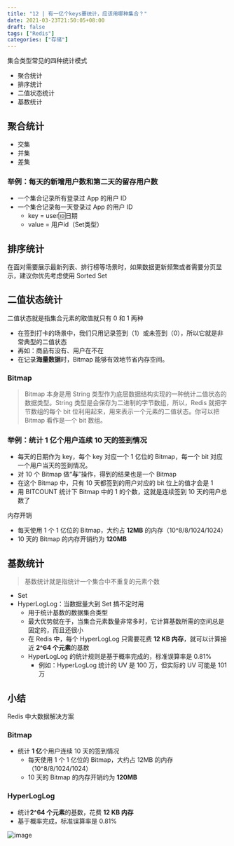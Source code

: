 ```yaml
---
title: "12 | 有一亿个keys要统计，应该用哪种集合？"
date: 2021-03-23T21:50:05+08:00
draft: false
tags: ["Redis"]
categories: ["存储"]
---
```


集合类型常见的四种统计模式

- 聚合统计
- 排序统计
- 二值状态统计
- 基数统计

## 聚合统计

- 交集
- 并集
- 差集

### 举例：每天的新增用户数和第二天的留存用户数

- 一个集合记录所有登录过 App 的用户 ID
- 一个集合记录每一天登录过 App 的用户 ID
  - key = user:id:日期
  - value = 用户id（Set类型）

## 排序统计

在面对需要展示最新列表、排行榜等场景时，如果数据更新频繁或者需要分页显示，建议你优先考虑使用 Sorted Set

## 二值状态统计

二值状态就是指集合元素的取值就只有 0 和 1 两种

- 在签到打卡的场景中，我们只用记录签到（1）或未签到（0），所以它就是非常典型的二值状态
- 再如：商品有没有、用户在不在
- 在记录**海量数据**时，Bitmap 能够有效地节省内存空间。

### Bitmap

> Bitmap 本身是用 String 类型作为底层数据结构实现的一种统计二值状态的数据类型。String 类型是会保存为二进制的字节数组，所以，Redis 就把字节数组的每个 bit 位利用起来，用来表示一个元素的二值状态。你可以把 Bitmap 看作是一个 bit 数组。

### 举例：统计 1 亿个用户连续 10 天的签到情况

- 每天的日期作为 key，每个 key 对应一个 1 亿位的 Bitmap，每一个 bit 对应一个用户当天的签到情况。
- 对 10 个 Bitmap 做“**与**”操作，得到的结果也是一个 Bitmap
- 在这个 Bitmap 中，只有 10 天都签到的用户对应的 bit 位上的值才会是 1
- 用 BITCOUNT 统计下 Bitmap 中的 1 的个数，这就是连续签到 10 天的用户总数了

内存开销

- 每天使用 1 个 1 亿位的 Bitmap，大约占 **12MB** 的内存（10^8/8/1024/1024）
- 10 天的 Bitmap 的内存开销约为 **120MB**

## 基数统计

> 基数统计就是指统计一个集合中不重复的元素个数

- Set
- HyperLogLog：当数据量大到 Set 搞不定时用
  - 用于统计基数的数据集合类型
  - 最大优势就在于，当集合元素数量非常多时，它计算基数所需的空间总是固定的，而且还很小
  - 在 Redis 中，每个 HyperLogLog 只需要花费 **12 KB 内存**，就可以计算接近 **2^64 个元素**的基数
  - HyperLogLog 的统计规则是基于概率完成的，标准误算率是 0.81%
    - 例如：HyperLogLog 统计的 UV 是 100 万，但实际的 UV 可能是 101 万

## 小结

Redis 中大数据解决方案

### Bitmap 

- 统计 **1 亿**个用户连续 10 天的签到情况
  - 每天使用 1 个 1 亿位的 Bitmap，大约占 12MB 的内存（10^8/8/1024/1024）
  - 10 天的 Bitmap 的内存开销约为 **120MB**

### HyperLogLog

- 统计**2^64 个元素**的基数，花费 **12 KB 内存**
- 基于概率完成，标准误算率是 0.81%

![image](../../../../../post/storage/redis/geekbang/images/chap12-1.jpg)
